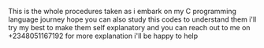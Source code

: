 This is the whole procedures taken as i embark on my C programming language journey hope you can also study this codes to understand them i'll try my best  to make them self explanatory and you can reach out to me on +2348051167192 for more explanation i'll be happy to help
